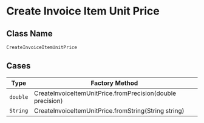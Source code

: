 
# Create Invoice Item Unit Price

## Class Name

`CreateInvoiceItemUnitPrice`

## Cases

| Type | Factory Method |
|  --- | --- |
| `double` | CreateInvoiceItemUnitPrice.fromPrecision(double precision) |
| `String` | CreateInvoiceItemUnitPrice.fromString(String string) |

